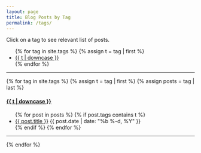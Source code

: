 ```yaml
---
layout: page
title: Blog Posts by Tag
permalink: /tags/
---
```


Click on a tag to see relevant list of posts.

<ul class="tags">
{% for tag in site.tags %}
  {% assign t = tag | first %}
  <li><a href="/tags/#{{t | downcase | replace:" ","-" }}">{{ t | downcase }}</a></li>
{% endfor %}
</ul>

---

{% for tag in site.tags %}
  {% assign t = tag | first %}
  {% assign posts = tag | last %}

<h4><a name="{{t | downcase | replace:" ","-" }}"></a><a class="internal" href="/tags/#{{t | downcase | replace:" ","-" }}">{{ t | downcase }}</a></h4>
<ul class="tag-list">
{% for post in posts %}
  {% if post.tags contains t %}
  <li>
    <a href="{{ post.url }}">{{ post.title }}</a>
    <span class="date">{{ post.date | date: "%b %-d, %Y"  }}</span>
  </li>
  {% endif %}
{% endfor %}
</ul>

---

{% endfor %}

